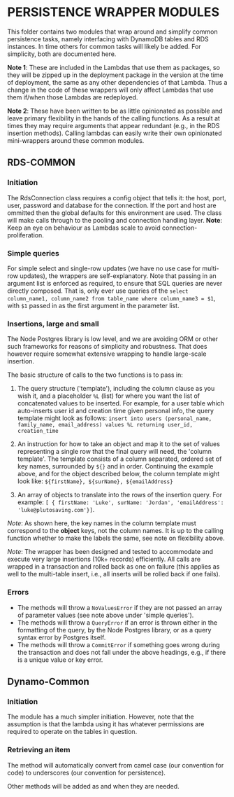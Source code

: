 # PERSISTENCE WRAPPER MODULES

This folder contains two modules that wrap around and simplify common persistence tasks, namely interfacing with 
DynamoDB tables and RDS instances. In time others for common tasks will likely be added. For simplicity, both are documented here.

**Note 1**: These are included in the Lambdas that use them as packages, so they will be zipped up in the deployment package
in the version at the time of deployment, the same as any other dependencies of that Lambda. Thus a change in the code
of these wrappers will only affect Lambdas that use them if/when those Lambdas are redeployed.

**Note 2**: These have been written to be as little opinionated as possible and leave primary flexibility in the hands of the
calling functions. As a result at times they may require arguments that appear redundant (e.g., in the RDS insertion methods).
Calling lambdas can easily write their own opinionated mini-wrappers around these common modules.

## RDS-COMMON

### Initiation

The RdsConnection class requires a config object that tells it: the host, port, user, password and database for the connection.
If the port and host are ommitted then the global defaults for this environment are used. The class will make calls through to
the pooling and connection handling layer. **Note**: Keep an eye on behaviour as Lambdas scale to avoid connection-proliferation.

### Simple queries

For simple select and single-row updates (we have no use case for multi-row updates), the wrappers are self-explanatory. Note
that passing in an argument list is enforced as required, to ensure that SQL queries are never directly composed. That is, only
ever use queries of the `select column_name1, column_name2 from table_name where column_name3 = $1`, with `$1` passed in as the
first argument in the parameter list.

### Insertions, large and small

The Node Postgres library is low level, and we are avoiding ORM or other such frameworks for reasons of simplicity and 
robustness. That does however require somewhat extensive wrapping to handle large-scale insertion.

The basic structure of calls to the two functions is to pass in: 

1. The query structure ('template'), including the column clause as you wish it, and a placeholder `%L` (list) for where you want the list of 
concatenated values to be inserted. For example, for a user table which auto-inserts user id and creation time given personal info,
the query template might look as follows: ``insert into users (personal_name, family_name, email_address) values %L returning user_id, creation_time``

2. An instruction for how to take an object and map it to the set of values representing a single row that the final query will need, the 
'column template'. The template consists of a column separated, ordered set of key names, surrounded by `${}` and in order. Continuing the example above, and for the object described below, the column template might look like: ``${firstName}, ${surName}, ${emailAddress}``

3. An array of objects to translate into the rows of the insertion query. For example: ``[ { firstName: 'Luke', surName: 'Jordan', 'emailAddress': 'luke@plutosaving.com'}]``.


*Note*: As shown here, the key names in the column template must correspond to the **object** keys, not the column names. It is up to the calling function whether to make the labels the same, see note on flexibility above.

*Note*: The wrapper has been designed and tested to accommodate and execute very large insertions (10k+ records) efficiently. All calls are wrapped in a transaction and rolled back as one on failure (this applies as well to the multi-table insert, i.e., all inserts will be rolled 
back if one fails).

### Errors

* The methods will throw a `NoValuesError` if they are not passed an array of parameter values (see note above under 'simple queries').
* The methods will throw a `QueryError` if an error is thrown either in the formatting of the query, by the Node Postgres library, or as a 
query syntax error by Postgres itself.
* The methods will throw a `CommitError` if something goes wrong during the transaction and does not fall under the above headings, e.g., 
if there is a unique value or key error.

## Dynamo-Common

### Initiation

The module has a much simpler initiation. However, note that the assumption is that the lambda using it has whatever permissions are 
required to operate on the tables in question.

### Retrieving an item

The method will automatically convert from camel case (our convention for code) to underscores (our convention for persistence).

Other methods will be added as and when they are needed.